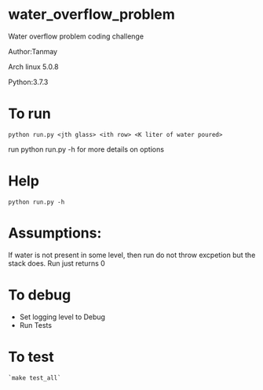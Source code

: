 # water_overflow_problem
Water overflow problem coding challenge

Author:Tanmay

Arch linux 5.0.8

Python:3.7.3

# To run
 `python run.py <jth glass> <ith row> <K liter of water poured>`

 run python run.py -h for more details on options
 
 # Help
 `python run.py -h`
 
 # Assumptions:
  If water is not present in some level, then run do not throw excpetion but the stack does. Run just returns 0

# To debug
- Set logging level to Debug
- Run Tests

# To test
    `make test_all`
